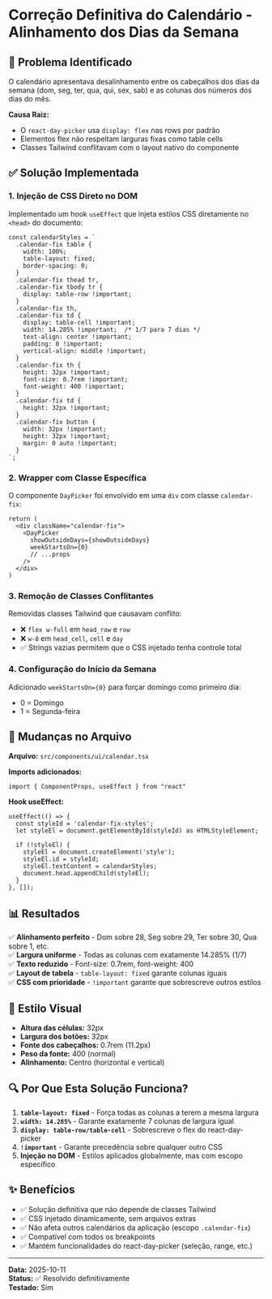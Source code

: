 # Correção Definitiva do Calendário - Alinhamento dos Dias da Semana

## 🎯 Problema Identificado

O calendário apresentava desalinhamento entre os cabeçalhos dos dias da semana (dom, seg, ter, qua, qui, sex, sab) e as colunas dos números dos dias do mês.

**Causa Raiz:**
- O `react-day-picker` usa `display: flex` nas rows por padrão
- Elementos flex não respeitam larguras fixas como table cells
- Classes Tailwind conflitavam com o layout nativo do componente

## ✅ Solução Implementada

### 1. Injeção de CSS Direto no DOM

Implementado um hook `useEffect` que injeta estilos CSS diretamente no `<head>` do documento:

```tsx
const calendarStyles = `
  .calendar-fix table {
    width: 100%;
    table-layout: fixed;
    border-spacing: 0;
  }
  .calendar-fix thead tr,
  .calendar-fix tbody tr {
    display: table-row !important;
  }
  .calendar-fix th,
  .calendar-fix td {
    display: table-cell !important;
    width: 14.285% !important;  /* 1/7 para 7 dias */
    text-align: center !important;
    padding: 0 !important;
    vertical-align: middle !important;
  }
  .calendar-fix th {
    height: 32px !important;
    font-size: 0.7rem !important;
    font-weight: 400 !important;
  }
  .calendar-fix td {
    height: 32px !important;
  }
  .calendar-fix button {
    width: 32px !important;
    height: 32px !important;
    margin: 0 auto !important;
  }
`;
```

### 2. Wrapper com Classe Específica

O componente `DayPicker` foi envolvido em uma `div` com classe `calendar-fix`:

```tsx
return (
  <div className="calendar-fix">
    <DayPicker
      showOutsideDays={showOutsideDays}
      weekStartsOn={0}
      // ...props
    />
  </div>
)
```

### 3. Remoção de Classes Conflitantes

Removidas classes Tailwind que causavam conflito:
- ❌ `flex w-full` em `head_row` e `row`
- ❌ `w-8` em `head_cell`, `cell` e `day`
- ✅ Strings vazias permitem que o CSS injetado tenha controle total

### 4. Configuração do Início da Semana

Adicionado `weekStartsOn={0}` para forçar domingo como primeiro dia:
- 0 = Domingo
- 1 = Segunda-feira

## 🔧 Mudanças no Arquivo

**Arquivo:** `src/components/ui/calendar.tsx`

**Imports adicionados:**
```tsx
import { ComponentProps, useEffect } from "react"
```

**Hook useEffect:**
```tsx
useEffect(() => {
  const styleId = 'calendar-fix-styles';
  let styleEl = document.getElementById(styleId) as HTMLStyleElement;
  
  if (!styleEl) {
    styleEl = document.createElement('style');
    styleEl.id = styleId;
    styleEl.textContent = calendarStyles;
    document.head.appendChild(styleEl);
  }
}, []);
```

## 📊 Resultados

✅ **Alinhamento perfeito** - Dom sobre 28, Seg sobre 29, Ter sobre 30, Qua sobre 1, etc.  
✅ **Largura uniforme** - Todas as colunas com exatamente 14.285% (1/7)  
✅ **Texto reduzido** - Font-size: 0.7rem, font-weight: 400  
✅ **Layout de tabela** - `table-layout: fixed` garante colunas iguais  
✅ **CSS com prioridade** - `!important` garante que sobrescreve outros estilos  

## 🎨 Estilo Visual

- **Altura das células:** 32px
- **Largura dos botões:** 32px
- **Fonte dos cabeçalhos:** 0.7rem (11.2px)
- **Peso da fonte:** 400 (normal)
- **Alinhamento:** Centro (horizontal e vertical)

## 🔍 Por Que Esta Solução Funciona?

1. **`table-layout: fixed`** - Força todas as colunas a terem a mesma largura
2. **`width: 14.285%`** - Garante exatamente 7 colunas de largura igual
3. **`display: table-row/table-cell`** - Sobrescreve o flex do react-day-picker
4. **`!important`** - Garante precedência sobre qualquer outro CSS
5. **Injeção no DOM** - Estilos aplicados globalmente, mas com escopo específico

## ✨ Benefícios

- ✅ Solução definitiva que não depende de classes Tailwind
- ✅ CSS injetado dinamicamente, sem arquivos extras
- ✅ Não afeta outros calendários da aplicação (escopo `.calendar-fix`)
- ✅ Compatível com todos os breakpoints
- ✅ Mantém funcionalidades do react-day-picker (seleção, range, etc.)

---

**Data:** 2025-10-11  
**Status:** ✅ Resolvido definitivamente  
**Testado:** Sim
